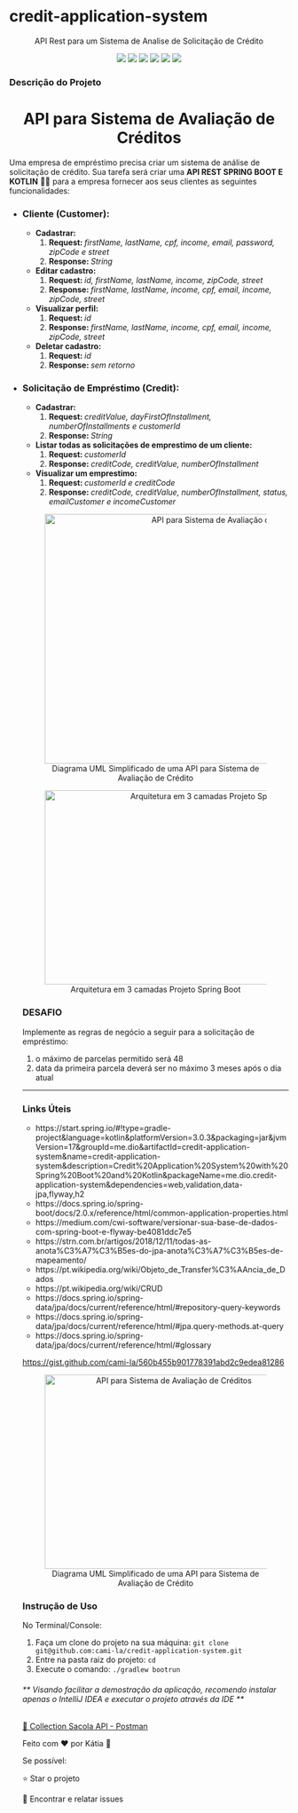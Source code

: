 # credit-application-system

<p align="center">API Rest para um Sistema de Analise de Solicitação de Crédito</p>
<p align="center">
     <a alt="Java">
        <img src="https://img.shields.io/badge/Java-v17-blue.svg" />
    </a>
    <a alt="Kotlin">
        <img src="https://img.shields.io/badge/Kotlin-v1.7.22-purple.svg" />
    </a>
    <a alt="Spring Boot">
        <img src="https://img.shields.io/badge/Spring%20Boot-v3.0.3-brightgreen.svg" />
    </a>
    <a alt="Gradle">
        <img src="https://img.shields.io/badge/Gradle-v7.6-lightgreen.svg" />
    </a>
    <a alt="H2 ">
        <img src="https://img.shields.io/badge/H2-v2.1.214-darkblue.svg" />
    </a>
    <a alt="Flyway">
        <img src="https://img.shields.io/badge/Flyway-v9.5.1-red.svg">
    </a>
</p>

<h3>Descrição do Projeto</h3>
<h1 align="center">API para Sistema de Avaliação de Créditos</h1>
<p>Uma empresa de empréstimo precisa criar um sistema de análise de solicitação de crédito. Sua tarefa será criar uma <strong>API REST SPRING BOOT E KOTLIN</strong> 🍃💜 para a empresa fornecer aos seus clientes as seguintes funcionalidades:</p>

<ul>
<li><h3>Cliente (Customer):</h3>
  <ul>
    <li><strong>Cadastrar:</strong>
         <ol>
            <li><strong>Request: </strong><em>firstName, lastName, cpf, income, email, password, zipCode e street</em></li>
            <li><strong>Response: </strong><em>String</em></li>
        </ol>
    </li>
  <li><strong>Editar cadastro:</strong>
    <ol>
      <li><strong>Request: </strong><em>id, firstName, lastName, income, zipCode, street</em></li>
      <li><strong>Response: </strong><em>firstName, lastName, income, cpf, email, income, zipCode, street</em></li>
    </ol>
  </li>  
  <li><strong>Visualizar perfil:</strong>
    <ol>
      <li><strong>Request: </strong> <em>id</em></li>
      <li><strong>Response: </strong><em>firstName, lastName, income, cpf, email, income, zipCode, street</em></li>
    </ol> 
  </li>
  <li><strong>Deletar cadastro:</strong>
    <ol>
      <li><strong>Request: </strong><em>id</em></li>
      <li><strong>Response: </strong><em>sem retorno</em></li>
    </ol>
  </li>
  </ul>
  </li>
  <li><h3>Solicitação de Empréstimo (Credit):</h3>
  <ul>
    <li><strong>Cadastrar:</strong>
         <ol>
            <li><strong>Request: </strong><em>creditValue, dayFirstOfInstallment, numberOfInstallments e customerId</em></li>
            <li><strong>Response: </strong><em>String</em></li>
        </ol>
    </li>
    <li><strong>Listar todas as solicitações de emprestimo de um cliente:</strong>
    <ol>
      <li><strong>Request: </strong><em>customerId</em></li>
      <li><strong>Response: </strong><em>creditCode, creditValue, numberOfInstallment</em></li>
    </ol> 
    </li>
    <li><strong>Visualizar um emprestimo:</strong>
    <ol>
      <li><strong>Request: </strong><em>customerId e creditCode</em></li>
      <li><strong>Response: </strong><em>creditCode, creditValue, numberOfInstallment, status, emailCustomer e incomeCustomer</em></li>
    </ol> 
    </li>
</ul>

<figure>
<p align="center">
  <img src="https://i.imgur.com/7phya16.png" height="450" width="650" alt="API para Sistema de Avaliação de Créditos"/><br>
  Diagrama UML Simplificado de uma API para Sistema de Avaliação de Crédito
</p>
</figure>
<figure>
<p align="center">
  <img src="https://i.imgur.com/1Ea5PH3.png" height="350" width="600" alt="Arquitetura em 3 camadas Projeto Spring Boot"/><br>
  Arquitetura em 3 camadas Projeto Spring Boot
</p>
</figure>

<h3>DESAFIO</h3>
<p>Implemente as regras de negócio a seguir para a solicitação de empréstimo: </p>
<ol>
  <li>o máximo de parcelas permitido será 48</li>
  <li>data da primeira parcela deverá ser no máximo 3 meses após o dia atual</li>
</ol>
<hr>
<h3>Links Úteis</h3>
<ul>
  <li>https://start.spring.io/#!type=gradle-project&language=kotlin&platformVersion=3.0.3&packaging=jar&jvmVersion=17&groupId=me.dio&artifactId=credit-application-system&name=credit-application-system&description=Credit%20Application%20System%20with%20Spring%20Boot%20and%20Kotlin&packageName=me.dio.credit-application-system&dependencies=web,validation,data-jpa,flyway,h2</li>
  <li>https://docs.spring.io/spring-boot/docs/2.0.x/reference/html/common-application-properties.html</li>
  <li>https://medium.com/cwi-software/versionar-sua-base-de-dados-com-spring-boot-e-flyway-be4081ddc7e5</li>
  <li>https://strn.com.br/artigos/2018/12/11/todas-as-anota%C3%A7%C3%B5es-do-jpa-anota%C3%A7%C3%B5es-de-mapeamento/</li>
  <li>https://pt.wikipedia.org/wiki/Objeto_de_Transfer%C3%AAncia_de_Dados</li>
  <li>https://pt.wikipedia.org/wiki/CRUD</li>
  <li>https://docs.spring.io/spring-data/jpa/docs/current/reference/html/#repository-query-keywords</li>
  <li>https://docs.spring.io/spring-data/jpa/docs/current/reference/html/#jpa.query-methods.at-query</li>
  <li>https://docs.spring.io/spring-data/jpa/docs/current/reference/html/#glossary</li>  
</ul>

<p><a href="https://gist.github.com/cami-la/560b455b901778391abd2c9edea81286">https://gist.github.com/cami-la/560b455b901778391abd2c9edea81286</a></p>
<figure>
<p align="center">
  <img src="https://i.imgur.com/7phya16.png" height="350" width="450" alt="API para Sistema de Avaliação de Créditos"/><br>
  Diagrama UML Simplificado de uma API para Sistema de Avaliação de Crédito
</p>
</figure>

<h3>Instrução de Uso</h3>
<p>No Terminal/Console:</p>
<ol>
	<li>Faça um clone do projeto na sua máquina: <code>git clone git@github.com:cami-la/credit-application-system.git</code></li>
	<li>Entre na pasta raiz do projeto: <code>cd </code></li> 
	<li>Execute o comando: <code>./gradlew bootrun</code></li>
</ol>
<h6>** Visando facilitar a demostração da aplicação, recomendo instalar apenas o IntelliJ IDEA e executar o projeto através da IDE **</h6>


<a href="https://drive.google.com/file/d/1wxwioDHS1sKFPq4G7b24tVZb-XMnoj-l/view?usp=share_link"> 🚀 Collection Sacola API - Postman</a><br>


Feito com ❤️ por Kátia :smiling_face_with_three_hearts:

Se possível:

⭐️ Star o projeto

🐛 Encontrar e relatar issues

